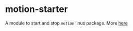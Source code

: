 # motion-starter

A module to start and stop `motion` linux package. More [here](http://noamsh.com/iot-part-1-raspberry-dog-spy/)
